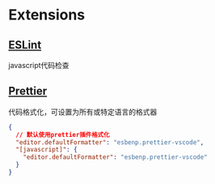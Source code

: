 # Extensions

## [ESLint](https://marketplace.visualstudio.com/items?itemName=dbaeumer.vscode-eslint)

javascript代码检查

## [Prettier](https://marketplace.visualstudio.com/items?itemName=esbenp.prettier-vscode)

代码格式化，可设置为所有或特定语言的格式器

```json
{
  // 默认使用prettier插件格式化
  "editor.defaultFormatter": "esbenp.prettier-vscode",
  "[javascript]": {
    "editor.defaultFormatter": "esbenp.prettier-vscode"
  }
}
```
